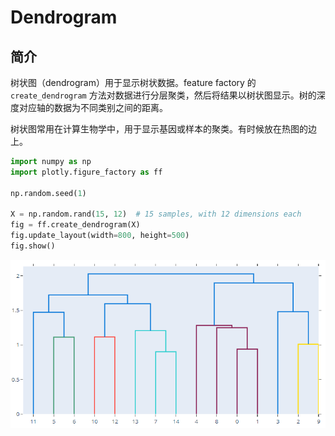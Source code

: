 # Dendrogram

## 简介

树状图（dendrogram）用于显示树状数据。feature factory 的 `create_dendrogram` 方法对数据进行分层聚类，然后将结果以树状图显示。树的深度对应轴的数据为不同类别之间的距离。

树状图常用在计算生物学中，用于显示基因或样本的聚类。有时候放在热图的边上。

```py
import numpy as np
import plotly.figure_factory as ff

np.random.seed(1)

X = np.random.rand(15, 12)  # 15 samples, with 12 dimensions each
fig = ff.create_dendrogram(X)
fig.update_layout(width=800, height=500)
fig.show()
```

![dendrogram](images/2020-05-05-22-43-57.png)


